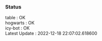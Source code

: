 ### Status


table : OK  
hogwarts : OK  
icy-bot : OK  
Latest Update : 2022-12-18 22:07:02.618600
